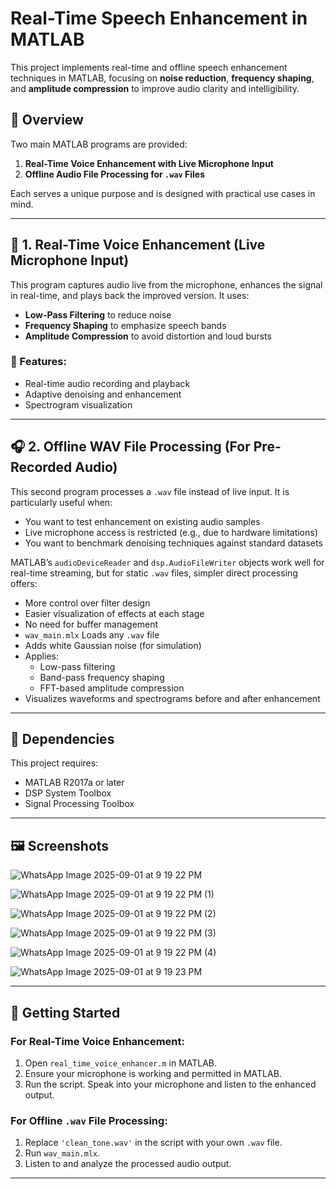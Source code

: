 # Real-Time Speech Enhancement in MATLAB

This project implements real-time and offline speech enhancement techniques in MATLAB, focusing on **noise reduction**, **frequency shaping**, and **amplitude compression** to improve audio clarity and intelligibility.

## 📌 Overview

Two main MATLAB programs are provided:

1. **Real-Time Voice Enhancement with Live Microphone Input**
2. **Offline Audio File Processing for `.wav` Files**

Each serves a unique purpose and is designed with practical use cases in mind.

---

## 🎤 1. Real-Time Voice Enhancement (Live Microphone Input)

This program captures audio live from the microphone, enhances the signal in real-time, and plays back the improved version. It uses:
- **Low-Pass Filtering** to reduce noise
- **Frequency Shaping** to emphasize speech bands
- **Amplitude Compression** to avoid distortion and loud bursts

### 🔧 Features:
- Real-time audio recording and playback
- Adaptive denoising and enhancement
- Spectrogram visualization
---

## 🎧 2. Offline WAV File Processing (For Pre-Recorded Audio)

This second program processes a `.wav` file instead of live input. It is particularly useful when:
- You want to test enhancement on existing audio samples
- Live microphone access is restricted (e.g., due to hardware limitations)
- You want to benchmark denoising techniques against standard datasets

MATLAB’s `audioDeviceReader` and `dsp.AudioFileWriter` objects work well for real-time streaming, but for static `.wav` files, simpler direct processing offers:
- More control over filter design
- Easier visualization of effects at each stage
- No need for buffer management
- `wav_main.mlx` Loads any `.wav` file
- Adds white Gaussian noise (for simulation)
- Applies:
  - Low-pass filtering
  - Band-pass frequency shaping
  - FFT-based amplitude compression
- Visualizes waveforms and spectrograms before and after enhancement

---

## 🧪 Dependencies

This project requires:
- MATLAB R2017a or later
- DSP System Toolbox
- Signal Processing Toolbox

---

## 🖼️ Screenshots
![WhatsApp Image 2025-09-01 at 9 19 22 PM](https://github.com/user-attachments/assets/565b2c08-9e3f-48d6-9a65-bbb1ace61968)

![WhatsApp Image 2025-09-01 at 9 19 22 PM (1)](https://github.com/user-attachments/assets/7476c88f-de45-4fa8-837b-57e0808c8bd9)

![WhatsApp Image 2025-09-01 at 9 19 22 PM (2)](https://github.com/user-attachments/assets/d912331a-8043-4854-a7b5-34eb78b312a5)

![WhatsApp Image 2025-09-01 at 9 19 22 PM (3)](https://github.com/user-attachments/assets/98c4bb04-76ee-4479-8636-b8fa1c0907d9)

![WhatsApp Image 2025-09-01 at 9 19 22 PM (4)](https://github.com/user-attachments/assets/8f586e80-4da5-4fb2-b364-b2070b172c4a)

![WhatsApp Image 2025-09-01 at 9 19 23 PM](https://github.com/user-attachments/assets/eb8cbc18-ac43-4c9c-ab01-a1cf39294bff)

---

## 🚀 Getting Started

### For Real-Time Voice Enhancement:
1. Open `real_time_voice_enhancer.m` in MATLAB.
2. Ensure your microphone is working and permitted in MATLAB.
3. Run the script. Speak into your microphone and listen to the enhanced output.

### For Offline `.wav` File Processing:
1. Replace `'clean_tone.wav'` in the script with your own `.wav` file.
2. Run `wav_main.mlx`.
3. Listen to and analyze the processed audio output.

---
